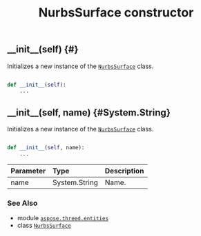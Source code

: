 ﻿---
title: NurbsSurface constructor
second_title: Aspose.3D for Python via .NET API References
description: 
type: docs
weight: 10
url: /python-net/aspose.threed.entities/nurbssurface/__init__/
is_root: false
---

## \_\_init\_\_(self) {#}

Initializes a new instance of the [`NurbsSurface`](/3d/python-net/aspose.threed.entities/nurbssurface) class.



```python

def __init__(self):
    ...
```




## \_\_init\_\_(self, name) {#System.String}

Initializes a new instance of the [`NurbsSurface`](/3d/python-net/aspose.threed.entities/nurbssurface) class.



```python

def __init__(self, name):
    ...
```


| Parameter | Type | Description |
| :- | :- | :- |
| name | System.String | Name. |



### See Also
* module [`aspose.threed.entities`](../../)
* class [`NurbsSurface`](/3d/python-net/aspose.threed.entities/nurbssurface)

